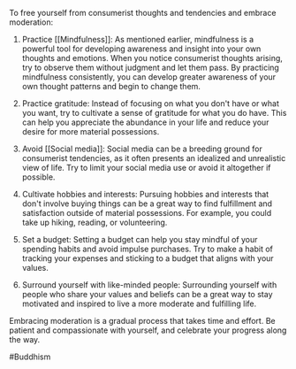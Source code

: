 
To free yourself from consumerist thoughts and tendencies and embrace moderation:

1.  Practice [[Mindfulness]]: As mentioned earlier, mindfulness is a powerful tool for developing awareness and insight into your own thoughts and emotions. When you notice consumerist thoughts arising, try to observe them without judgment and let them pass. By practicing mindfulness consistently, you can develop greater awareness of your own thought patterns and begin to change them.

2.  Practice gratitude: Instead of focusing on what you don't have or what you want, try to cultivate a sense of gratitude for what you do have. This can help you appreciate the abundance in your life and reduce your desire for more material possessions.

3.  Avoid [[Social media]]: Social media can be a breeding ground for consumerist tendencies, as it often presents an idealized and unrealistic view of life. Try to limit your social media use or avoid it altogether if possible.

4.  Cultivate hobbies and interests: Pursuing hobbies and interests that don't involve buying things can be a great way to find fulfillment and satisfaction outside of material possessions. For example, you could take up hiking, reading, or volunteering.

5.  Set a budget: Setting a budget can help you stay mindful of your spending habits and avoid impulse purchases. Try to make a habit of tracking your expenses and sticking to a budget that aligns with your values.

6.  Surround yourself with like-minded people: Surrounding yourself with people who share your values and beliefs can be a great way to stay motivated and inspired to live a more moderate and fulfilling life.


Embracing moderation is a gradual process that takes time and effort. Be patient and compassionate with yourself, and celebrate your progress along the way.

#Buddhism 